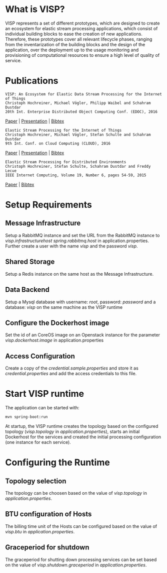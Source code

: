 # What is VISP?
VISP represents a set of different prototypes, which are designed to create an ecosystem for elastic stream processing applications, which consist of individual building blocks to ease the creation of new applications. Therefore, these prototypes cover all relevant lifecycle phases, ranging from the inventarization of the building blocks and the design of the application, over the deployment up to the usage monitoring and provisioning of computational resources to ensure a high level of quality of service.

# Publications
```
VISP: An Ecosystem for Elastic Data Stream Processing for the Internet of Things
Christoph Hochreiner, Michael Vögler, Philipp Waibel and Schahram Dustdar
20th Int. Enterprise Distributed Object Computing Conf. (EDOC), 2016
```
[Paper](http://www.infosys.tuwien.ac.at/staff/hochreiner/publications/EDOC2016.pdf) |
[Presentation](https://speakerdeck.com/chochreiner/visp-an-ecosystem-for-elastic-data-stream-processing-for-the-internet-of-things) | [Bibtex](http://www.infosys.tuwien.ac.at/staff/hochreiner/publications/bibtex/hochreiner2016edoc.bib) 

```
Elastic Stream Processing for the Internet of Things
Christoph Hochreiner, Michael Vögler, Stefan Schulte and Schahram Dustdar
9th Int. Conf. on Cloud Computing (CLOUD), 2016
```
[Paper](http://www.infosys.tuwien.ac.at/staff/hochreiner/publications/IEEECloud2016.pdf) | 
[Presentation](https://speakerdeck.com/chochreiner/elastic-stream-processing-for-the-internet-of-things) | [Bibtex](http://www.infosys.tuwien.ac.at/staff/hochreiner/publications/bibtex/hochreiner2016cloud.bib) 

```
Elastic Stream Processing for Distributed Environments
Christoph Hochreiner, Stefan Schulte, Schahram Dustdar and Freddy Lecue
IEEE Internet Computing, Volume 19, Number 6, pages 54-59, 2015
```
[Paper](http://ieeexplore.ieee.org/xpl/articleDetails.jsp?arnumber=7307896) | [Bibtex](http://www.infosys.tuwien.ac.at/staff/hochreiner/publications/bibtex/hochreiner2015ic.bib) 


# Setup Requirements

## Message Infrastructure
Setup a RabbitMQ instance and set the URL from the RabbitMQ instance to *visp.infrastructurehost*  *spring.rabbitmq.host* in application.properties.
Further create a user with the name *visp* and the password *visp*.

## Shared Storage
Setup a Redis instance on the same host as the Message Infrastructure.

## Data Backend
Setup a Mysql database with username: *root*, password: *password* and a database: *visp* on the same machine as the VISP runtime

## Configure the Dockerhost image
Set the id of an CoreOS image on an Openstack instance for the parameter *visp.dockerhost.image* in application.properties

## Access Configuration
Create a copy of the *credential.sample.properties* and store it as *credential.properties* and add the access credentials to this file.

# Start VISP runtime

The application can be started with:

```
mvn spring-boot:run

```

At startup, the VISP runtime creates the topology based on the configured topology (*visp.topology* in *application.propertie*s), starts an initial Dockerhost for the services and created the initial processing configuration (one instance for each service).

# Configuring the Runtime

## Topology selection
The topology can be choosen based on the value of *visp.topology*  in *application.properties*.

## BTU configuration of Hosts
The billing time unit of the Hosts can be configured based on the value of *visp.btu* in *application.properties*.

## Graceperiod for shutdown
The graceperiod for shutting down processing services can be set based on the value of *visp.shutdown.graceperiod* in *application.properties*.

